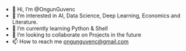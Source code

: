 - 👋 Hi, I’m @OngunGuvenc
- 👀 I’m interested in AI, Data Science, Deep Learning, Economics and Literature.
- 🌱 I’m currently learning Python & Shell
- 💞️ I’m looking to collaborate on Projects in the future
- 📫 How to reach me ongunguvenc@gmail.com

<!---
OngunGuvenc/OngunGuvenc is a ✨ special ✨ repository because its `README.md` (this file) appears on your GitHub profile.
You can click the Preview link to take a look at your changes.
--->
